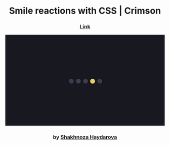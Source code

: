 <div align="center">

# Smile reactions with CSS | Crimson

### <a href="https://shreactions.netlify.app/">Link</a>

<img src="admin/base.png">

### by <a href="https://github.com/shahnozahaydarova">Shakhnoza Haydarova</a>

</div>